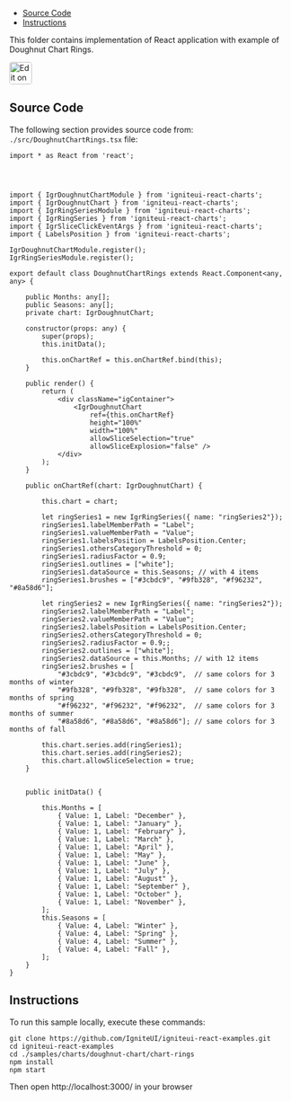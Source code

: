 <!-- NOTE: do not change this file because it will be auto re-generated from template file: -->
<!-- https://github.com/IgniteUI/igniteui-react-examples/tree/master/sample-template-files/ReadMe.md -->

<!-- ## Table of Contents -->
<!-- - [Sample Preview](#Sample-Preview) -->
- [Source Code](#Source-Code)
- [Instructions](#Instructions)

This folder contains implementation of React application with example of Doughnut Chart Rings.
<!-- in the Doughnut Chart component -->
<!-- [Doughnut Chart](https://infragistics.com/Reactsite/components/doughnut-chart.html) -->

<html lang="en" xmlns="http://www.w3.org/1999/xhtml">
    <body>
        <a target="_blank" href="https://codesandbox.io/s/github/IgniteUI/igniteui-react-examples/tree/master/samples/charts/doughnut-chart/chart-rings?fontsize=14&hidenavigation=1&theme=dark&view=preview&file=/src/DoughnutChartRings.tsx" rel="noopener noreferrer">
            <img height="40px" style="border-radius: 0.25rem" alt="Edit on CodeSandbox" src="https://static.infragistics.com/xplatform/images/sandbox/code.png"/>
        </a>
        <!-- <a target="_blank"
href="https://codesandbox.io/s/github/IgniteUI/igniteui-react-examples/tree/master/samples/maps/geo-map/binding-csv-points?fontsize=14&hidenavigation=1&theme=dark&view=preview">
            <img alt="Edit Sample" src="https://codesandbox.io/static/img/play-codesandbox.svg"/>
        </a> -->
        <!-- <a target="_blank" style="margin-left: 0.5rem"
href="https://codesandbox.io/embed/github/IgniteUI/igniteui-react-examples/tree/master/samples/charts/doughnut-chart/chart-rings?fontsize=14&hidenavigation=1&theme=dark&view=preview&file=/src/DoughnutChartRings.tsx">
            <img height="40px" style="border-radius: 5px" alt="View on CodeSandbox" src="https://static.infragistics.com/xplatform/images/sandbox/view.png"/>
        </a> -->
        <!-- <a target="_blank"
href="https://codesandbox.io/embed/github/IgniteUI/igniteui-react-examples/tree/master/samples/maps/geo-map/binding-csv-points?fontsize=14&hidenavigation=1&theme=dark&view=preview">
            <img alt="View on CodeSandbox" src="https://static.infragistics.com/xplatform/images/sandbox/view.png"/>
        </a>
https://codesandbox.io/embed/react-treemap-overview-rtb45
https://codesandbox.io/static/img/play-codesandbox.svg
https://codesandbox.io/embed/react-treemap-overview-rtb45?view=browser -->
    </body>
</html>

<!-- ## Sample Preview -->

<!-- <iframe
  src="https://codesandbox.io/embed/github/IgniteUI/igniteui-react-examples/tree/master/samples/charts/doughnut-chart/chart-rings?fontsize=14&hidenavigation=1&theme=dark&view=preview&file=/src/DoughnutChartRings.tsx"
  style="width:100%; height:400px; border:0; border-radius: 4px; overflow:hidden;"
  allow="accelerometer; ambient-light-sensor; camera; encrypted-media; geolocation; gyroscope; hid; microphone; midi; payment; usb; vr"
  sandbox="allow-forms allow-modals allow-popups allow-presentation allow-same-origin allow-scripts"
></iframe> -->

## Source Code

The following section provides source code from:
`./src/DoughnutChartRings.tsx` file:

```tsx
import * as React from 'react';




import { IgrDoughnutChartModule } from 'igniteui-react-charts';
import { IgrDoughnutChart } from 'igniteui-react-charts';
import { IgrRingSeriesModule } from 'igniteui-react-charts';
import { IgrRingSeries } from 'igniteui-react-charts';
import { IgrSliceClickEventArgs } from 'igniteui-react-charts';
import { LabelsPosition } from 'igniteui-react-charts';

IgrDoughnutChartModule.register();
IgrRingSeriesModule.register();

export default class DoughnutChartRings extends React.Component<any, any> {

    public Months: any[];
    public Seasons: any[];
    private chart: IgrDoughnutChart;

    constructor(props: any) {
        super(props);
        this.initData();

        this.onChartRef = this.onChartRef.bind(this);
    }

    public render() {
        return (
            <div className="igContainer">
                <IgrDoughnutChart
                    ref={this.onChartRef}
                    height="100%"
                    width="100%"
                    allowSliceSelection="true"
                    allowSliceExplosion="false" />
            </div>
        );
    }

    public onChartRef(chart: IgrDoughnutChart) {

        this.chart = chart;

        let ringSeries1 = new IgrRingSeries({ name: "ringSeries2"});
        ringSeries1.labelMemberPath = "Label";
        ringSeries1.valueMemberPath = "Value";
        ringSeries1.labelsPosition = LabelsPosition.Center;
        ringSeries1.othersCategoryThreshold = 0;
        ringSeries1.radiusFactor = 0.9;
        ringSeries1.outlines = ["white"];
        ringSeries1.dataSource = this.Seasons; // with 4 items
        ringSeries1.brushes = ["#3cbdc9", "#9fb328", "#f96232", "#8a58d6"];

        let ringSeries2 = new IgrRingSeries({ name: "ringSeries2"});
        ringSeries2.labelMemberPath = "Label";
        ringSeries2.valueMemberPath = "Value";
        ringSeries2.labelsPosition = LabelsPosition.Center;
        ringSeries2.othersCategoryThreshold = 0;
        ringSeries2.radiusFactor = 0.9;;
        ringSeries2.outlines = ["white"];
        ringSeries2.dataSource = this.Months; // with 12 items
        ringSeries2.brushes = [
            "#3cbdc9", "#3cbdc9", "#3cbdc9",  // same colors for 3 months of winter
            "#9fb328", "#9fb328", "#9fb328",  // same colors for 3 months of spring
            "#f96232", "#f96232", "#f96232",  // same colors for 3 months of summer
            "#8a58d6", "#8a58d6", "#8a58d6"]; // same colors for 3 months of fall

        this.chart.series.add(ringSeries1);
        this.chart.series.add(ringSeries2);
        this.chart.allowSliceSelection = true;
    }


    public initData() {

        this.Months = [
            { Value: 1, Label: "December" },
            { Value: 1, Label: "January" },
            { Value: 1, Label: "February" },
            { Value: 1, Label: "March" },
            { Value: 1, Label: "April" },
            { Value: 1, Label: "May" },
            { Value: 1, Label: "June" },
            { Value: 1, Label: "July" },
            { Value: 1, Label: "August" },
            { Value: 1, Label: "September" },
            { Value: 1, Label: "October" },
            { Value: 1, Label: "November" },
        ];
        this.Seasons = [
            { Value: 4, Label: "Winter" },
            { Value: 4, Label: "Spring" },
            { Value: 4, Label: "Summer" },
            { Value: 4, Label: "Fall" },
        ];
    }
}
```

## Instructions
To run this sample locally, execute these commands:

```
git clone https://github.com/IgniteUI/igniteui-react-examples.git
cd igniteui-react-examples
cd ./samples/charts/doughnut-chart/chart-rings
npm install
npm start

```

Then open http://localhost:3000/ in your browser

